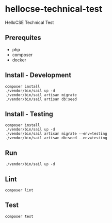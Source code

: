 # hellocse-technical-test

HelloCSE Technical Test

## Prerequites

- php
- composer
- docker

## Install - Development

```shell
composer install
./vendor/bin/sail up -d
./vendor/bin/sail artisan migrate
./vendor/bin/sail artisan db:seed
```

## Install - Testing

```shell
composer install
./vendor/bin/sail up -d
./vendor/bin/sail artisan migrate --env=testing
./vendor/bin/sail artisan db:seed --env=testing
```

## Run

```shell
./vendor/bin/sail up -d
```

## Lint

```shell
composer lint
```

## Test

```shell
composer test
```
